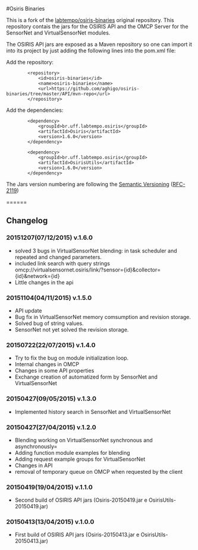 #Osiris Binaries

This is a fork of the [labtempo/osiris-binaries](https://github.com/labtempo/osiris-binaries) original repository.
This repository contais the jars for the OSIRIS API and the OMCP Server for the SensorNet and VirtualSensorNet modules.

The OSIRIS API jars are exposed as a Maven repository so one can import it into its project by
just adding the following lines into the pom.xml file:

Add the repository:
```
		<repository>
			<id>osiris-binaries</id>
			<name>osiris-binaries</name>
			<url>https://github.com/aghigo/osiris-binaries/tree/master/API/mvn-repo</url>
		</repository>
```

Add the dependencies:
```
		<dependency>
			<groupId>br.uff.labtempo.osiris</groupId>
			<artifactId>Osiris</artifactId>
			<version>1.6.0</version>
		</dependency>

		<dependency>
			<groupId>br.uff.labtempo.osiris</groupId>
			<artifactId>OsirisUtils</artifactId>
			<version>1.6.0</version>
		</dependency>
```

The Jars version numbering are following the [Semantic Versioning](http://semver.org/) ([RFC-2119](https://tools.ietf.org/html/rfc2119))

======

## Changelog

### 20151207(07/12/2015) v.1.6.0

- solved 3 bugs in VirtualSensorNet blending: in task scheduler and repeated and changed parameters.
- included link search with query strings omcp://virtualsensornet.osiris/link/?sensor={id}&collector={id}&network={id} 
- Little changes in the api

### 20151104(04/11/2015) v.1.5.0

- API update
- Bug fix in VirtualSensorNet memory comsumption and revision storage.
- Solved bug of string values.
- SensorNet not yet solved the revision storage.

### 20150722(22/07/2015) v.1.4.0

- Try to fix the bug on module initialization loop.
- Internal changes in OMCP
- Changes in some API properties
- Exchange creation of automatized form by SensorNet and VirtualSensorNet

### 20150427(09/05/2015) v.1.3.0

- Implemented history search in SensorNet and VirtualSensorNet

### 20150427(27/04/2015) v.1.2.0

- Blending working on VirtualSensorNet synchronous and asynchronously=
- Adding function module examples for blending
- Adding request example groups for VirtualSensorNet
- Changes in API
- removal of temporary queue on OMCP when requested by the client

### 20150419(19/04/2015) v.1.1.0

 - Second build of OSIRIS API jars (Osiris-20150419.jar e OsirisUtils-20150419.jar)

### 20150413(13/04/2015) v.1.0.0

 - First build of OSIRIS API jars (Osiris-20150413.jar e OsirisUtils-20150413.jar)
